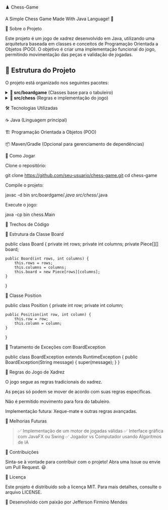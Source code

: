 ♟️ Chess-Game

A Simple Chess Game Made With Java Language! 🚀

📌 Sobre o Projeto

Este projeto é um jogo de xadrez desenvolvido em Java, utilizando uma arquitetura baseada em classes e conceitos de Programação Orientada a Objetos (POO). O objetivo é criar uma implementação funcional do jogo, permitindo movimentação das peças e validação de jogadas.

## 📂 Estrutura do Projeto

O projeto está organizado nos seguintes pacotes:

<details>
  <summary><strong>📁 src/boardgame</strong> (Classes base para o tabuleiro)</summary>
  <ul>
    <li>📄 Board.java</li>
    <li>📄 Piece.java</li>
    <li>📄 Position.java</li>
    <li>📄 BoardException.java</li>
  </ul>
</details>

<details>
  <summary><strong>📁 src/chess</strong> (Regras e implementação do jogo)</summary>
  <ul>
    <li>📄 ChessMatch.java</li>
    <li>📄 ChessPiece.java</li>
    <li>📄 ChessPosition.java</li>
    <li>📄 ChessException.java</li>
    <li>📄 Color.java</li>
  </ul>
</details>


🛠️ Tecnologias Utilizadas

☕ Java (Linguagem principal)

🏗️ Programação Orientada a Objetos (POO)

📦 Maven/Gradle (Opcional para gerenciamento de dependências)

🎯 Como Jogar

Clone o repositório:

git clone https://github.com/seu-usuario/chess-game.git
cd chess-game

Compile o projeto:

javac -d bin src/boardgame/*.java src/chess/*.java

Execute o jogo:

java -cp bin chess.Main

📜 Trechos de Código

📌 Estrutura da Classe Board

public class Board {
    private int rows;
    private int columns;
    private Piece[][] board;

    public Board(int rows, int columns) {
        this.rows = rows;
        this.columns = columns;
        this.board = new Piece[rows][columns];
    }
}

📌 Classe Position

public class Position {
    private int row;
    private int column;
    
    public Position(int row, int column) {
        this.row = row;
        this.column = column;
    }
}

📌 Tratamento de Exceções com BoardException

public class BoardException extends RuntimeException {
    public BoardException(String message) {
        super(message);
    }
}

📌 Regras do Jogo de Xadrez

O jogo segue as regras tradicionais do xadrez.

As peças só podem se mover de acordo com suas regras específicas.

Não é permitido movimento para fora do tabuleiro.

Implementação futura: Xeque-mate e outras regras avançadas.

🚀 Melhorias Futuras

>✅ Implementação de um motor de jogadas válidas
>✅ Interface gráfica com JavaFX ou Swing
>✅ Jogador vs Computador usando Algoritmos de IA

🤝 Contribuições

Sinta-se à vontade para contribuir com o projeto! Abra uma Issue ou envie um Pull Request. 😃

📜 Licença

Este projeto é distribuído sob a licença MIT. Para mais detalhes, consulte o arquivo LICENSE.

🚀 Desenvolvido com paixão por Jefferson Firmino Mendes